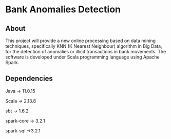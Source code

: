 # Bank Anomalies Detection

## About
This project
will provide a new online processing based on data mining
techniques, specifically KNN (K Nearest Neighbour)
algorithm in Big Data, for the detection of anomalies
or illicit transactions in bank movements.
The software is developed under Scala programming
language using Apache Spark.

## Dependencies

Java -> 11.0.15

Scala -> 2.13.8 

sbt -> 1.6.2

spark-core -> 3.2.1

spark-sql ->3.2.1